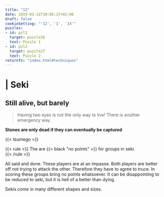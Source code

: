 ```yaml
---
title: "12"
date: 2019-03-31T10:05:17+02:00
draft: false
cookieSetting: "'12', '1', '14'"
puzzles:
- id: pzl1
  target: puzzle26
  text: Puzzle 1
- id: pzl2
  target: puzzle27
  text: Puzzle 2
returnTo: "index.html#techniques"
---
```


# | Seki
## Still alive, but barely

> Having two eyes is not the only way to live! There is another emergency way.  

**Stones are only dead if they can eventually be captured**

{{< tsumego >}}

{{< rule >}}
	The are {{< black "no points" >}} for groups in seki.  
{{< /rule >}}

All said and done. These players are at an impasse. Both players are better off not trying to attack the other. Therefore they have to agree to truce. In scoring these groups bring no points whatsoever. It can be disappointing to be reduced to seki, but it is hell of a better than dying.

Sekis come in many different shapes and sizes. 